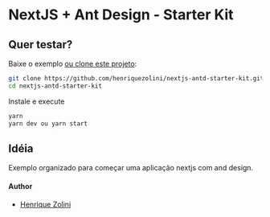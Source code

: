 # NextJS + Ant Design - Starter Kit

## Quer testar?

Baixe o exemplo [ou clone este projeto](https://github.com/henriquezolini/nextjs-antd-starter-kit.git):

```bash
git clone https://github.com/henriquezolini/nextjs-antd-starter-kit.git
cd nextjs-antd-starter-kit
```

Instale e execute

```bash
yarn
yarn dev ou yarn start
```

## Idéia

Exemplo organizado para começar uma aplicação nextjs com and design.

#### Author

- [Henrique Zolini](https://instagram.com/henriquezolini)
